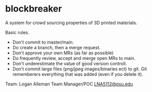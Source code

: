 # blockbreaker
A system for crowd sourcing properties of 3D printed materials.

<More detail about what we are doing>

Basic rules.
* Don't commit to master/main.
* Do create a branch, then a merge request.
* Don't approve your own MRs (as far as possible)
* Do frequently review, accept and merge open MRs to main.
* Don't underestimate the value of good version controll.
* Don't commit large files (png/jpeg images/binaries ect) to git. Git rememberers everything that was added (even if you delete it).

Team:
Logan Alleman
Team Manager/POC
LNA5112@psu.edu

<Name>
<email>
<Spirit animal>
<Least favourite food>
